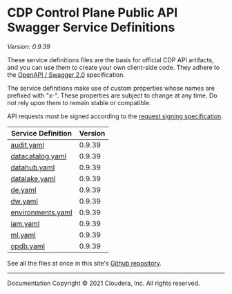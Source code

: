 # CDP Control Plane Public API Swagger Service Definitions

*Version: 0.9.39*

These service definitions files are the basis for official CDP API artifacts,
and you can use them to create your own client-side code. They adhere to the
[OpenAPI / Swagger 2.0](https://swagger.io/specification/v2/) specification.

The service definitions make use of custom properties whose names are prefixed
with "x-". These properties are subject to change at any time. Do not rely upon
them to remain stable or compatible.

API requests must be signed according to the
[request signing specification](request_signing.md).

| Service Definition | Version |
| --- | --- |
| [audit.yaml](./audit.yaml) | 0.9.39 |
| [datacatalog.yaml](./datacatalog.yaml) | 0.9.39 |
| [datahub.yaml](./datahub.yaml) | 0.9.39 |
| [datalake.yaml](./datalake.yaml) | 0.9.39 |
| [de.yaml](./de.yaml) | 0.9.39 |
| [dw.yaml](./dw.yaml) | 0.9.39 |
| [environments.yaml](./environments.yaml) | 0.9.39 |
| [iam.yaml](./iam.yaml) | 0.9.39 |
| [ml.yaml](./ml.yaml) | 0.9.39 |
| [opdb.yaml](./opdb.yaml) | 0.9.39 |

See all the files at once in this site's
[Github repository](https://github.com/cloudera/cdp-dev-docs/tree/master/api-docs/swagger).

----

Documentation Copyright © 2021 Cloudera, Inc. All rights reserved.

